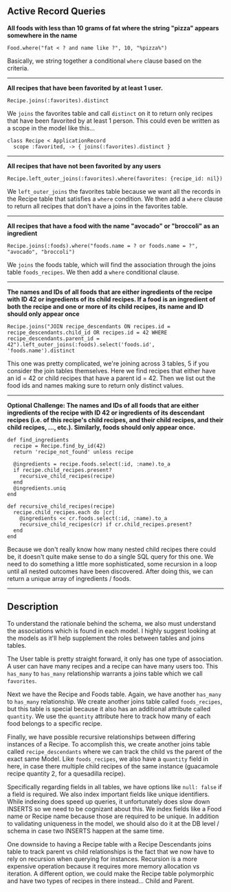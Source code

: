 ## Active Record Queries


**All foods with less than 10 grams of fat where the string "pizza" appears somewhere in the name**
```
Food.where("fat < ? and name like ?", 10, "%pizza%")
```

Basically, we string together a conditional `where` clause based on the criteria.

---

**All recipes that have been favorited by at least 1 user.**
```
Recipe.joins(:favorites).distinct
```

We `joins` the favorites table and call `distinct` on it to return only recipes that have been favorited by at least 1 person. This could even be written as a scope in the model like this...

```
class Recipe < ApplicationRecord
  scope :favorited, -> { joins(:favorites).distinct }
```

---

**All recipes that have not been favorited by any users**
```
Recipe.left_outer_joins(:favorites).where(favorites: {recipe_id: nil})
```

We `left_outer_joins` the favorites table because we want all the records in the Recipe table that satisfies a `where` condition. We then add a `where` clause to return all recipes that don't have a joins in the favorites table.

---

**All recipes that have a food with the name "avocado" or "broccoli" as an ingredient**
```
Recipe.joins(:foods).where("foods.name = ? or foods.name = ?", "avocado", "broccoli")
```

We `joins` the foods table, which will find the association through the joins table `foods_recipes`. We then add a `where` conditional clause.

---

**The names and IDs of all foods that are either ingredients of the recipe with ID 42 or ingredients of its child recipes. If a food is an ingredient of both the recipe and one or more of its child recipes, its name and ID should only appear once**
```
Recipe.joins("JOIN recipe_descendants ON recipes.id = recipe_descendants.child_id OR recipes.id = 42 WHERE recipe_descendants.parent_id = 42").left_outer_joins(:foods).select('foods.id', 'foods.name').distinct
```

This one was pretty complicated, we're joining across 3 tables, 5 if you consider the join tables themselves. Here we find recipes that either have an id = 42 or child recipes that have a parent id = 42. Then we list out the food ids and names making sure to return only distinct values.

---

**Optional Challenge: The names and IDs of all foods that are either ingredients of the recipe with ID 42 or ingredients of its descendant recipes (i.e. of this recipe's child recipes, and their child recipes, and their child recipes, ..., etc.). Similarly, foods should only appear once.**
```
def find_ingredients
  recipe = Recipe.find_by_id(42)
  return 'recipe_not_found' unless recipe

  @ingredients = recipe.foods.select(:id, :name).to_a
  if recipe.child_recipes.present?
    recursive_child_recipes(recipe)
  end
  @ingredients.uniq
end

def recursive_child_recipes(recipe)
  recipe.child_recipes.each do |cr|
    @ingredients << cr.foods.select(:id, :name).to_a
    recursive_child_recipes(cr) if cr.child_recipes.present?
  end
end
```

Because we don't really know how many nested child recipes there could be, it doesn't quite make sense to do a single SQL query for this one. We need to do something a little more sophisticated, some recursion in a loop until all nested outcomes have been discovered. After doing this, we can return a unique array of ingredients / foods.

---

## Description

To understand the rationale behind the schema, we also must understand the associations which is found in each model. I highly suggest looking at the models as it'll help supplement the roles between tables and joins tables.

The User table is pretty straight forward, it only has one type of association. A user can have many recipes and a recipe can have many users too. This `has_many` to `has_many` relationship warrants a joins table which we call `favorites`.

Next we have the Recipe and Foods table. Again, we have another `has_many` to `has_many` relationship. We create another joins table called `foods_recipes`, but this table is special because it also has an additional attribute called `quantity`. We use the `quantity` attribute here to track how many of each food belongs to a specific recipe.

Finally, we have possible recursive relationships between differing instances of a Recipe. To accomplish this, we create another joins table called `recipe_descendants` where we can track the child vs the parent of the exact same Model. Like `foods_recipes`, we also have a `quantity` field in here, in case there multiple child recipes of the same instance (guacamole recipe quantity 2, for a quesadilla recipe).

Specifically regarding fields in all tables, we have options like `null: false` if a field is required. We also index important fields like unique identifiers. While indexing does speed up queries, it unfortunately does slow down INSERTS so we need to be cognizant about this. We index fields like a Food name or Recipe name because those are required to be unique. In addition to validating uniqueness in the model, we should also do it at the DB level / schema in case two INSERTS happen at the same time.

One downside to having a Recipe table with a Recipe Descendants joins table to track parent vs child relationships is the fact that we now have to rely on recursion when querying for instances. Recursion is a more expensive operation because it requires more memory allocation vs iteration. A different option, we could make the Recipe table polymorphic and have two types of recipes in there instead... Child and Parent.
